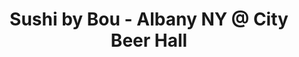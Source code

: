 ---
layout: place
title: "Sushi by Bou - Albany NY @ City Beer Hall"
permalink: /new-york/albany/sushi-by-bou-albany-ny-city-beer-hall.html
stateAbbr: NY
stateName: New York
cityName: Albany
seo:
  name: "Sushi by Bou - Albany NY @ City Beer Hall"
  type: Restaurant
  links: null
description: "Sushi by Bou - Albany NY @ City Beer Hall serves delicious sushi in Albany, New York. Try fresh Japanese dishes for a great dining experience. "
place_id: ChIJ48hQ9CMK3okRmp3ZykDANsY
photos:
  - name: >-
      places/ChIJ48hQ9CMK3okRmp3ZykDANsY/photos/AeeoHcK1DhsqRgIZr4lDgUmq9dCMXsMjhdVLTjqWyFjUMJ7jrNYBQA3hDoq3SZUA8g_OnmS0YSp4h78Cy02XWvyD_-UK1jz--o_qISlajTDBMnmLTa5vQTie4soCXomjmp9bLEaxj_Shgo1K7_hHF34zWnq9If7JkNi6OyT-cpuAg40dmYJCNBsIqv9IjQLYFni-D9v5d8LBQEODdQvEXOfqR_ms5vd7M-6th0aGkg5cWDkDU4cJ31afm4kIvO8BaitZRvSm4StfDIFiYldfGnnTEqoF7y33EnqJxREb1eO8ufprXQ
    widthPx: 2048
    heightPx: 1365
    authorAttributions:
      - displayName: Sushi by Bou - Albany NY @ City Beer Hall
        uri: https://maps.google.com/maps/contrib/112016666204720509839
        photoUri: >-
          https://lh3.googleusercontent.com/a-/ALV-UjVYJ13nyBhmwgBG9xp07Wfx-VrPslYOkl68x5-Q2hFUQnesbgg=s100-p-k-no-mo
    flagContentUri: >-
      https://www.google.com/local/imagery/report/?cb_client=maps_api_places.places_api&image_key=!1e10!2sAF1QipPDR4bBCCw_If1D6FuuJROW1klgK4DSJQbc40PR&hl=en-US
    googleMapsUri: >-
      https://www.google.com/maps/place//data=!3m4!1e2!3m2!1sAF1QipPDR4bBCCw_If1D6FuuJROW1klgK4DSJQbc40PR!2e10!4m2!3m1!1s0x89de0a23f450c8e3:0xc636c040cad99d9a
  - name: >-
      places/ChIJ48hQ9CMK3okRmp3ZykDANsY/photos/AeeoHcLeYW2xyOHHznTAUHTtW1Au2dSPPXgSS_lUZn7E7tsQpxiXDLRreTN4LpJzjr6kDAZs9d9QgybJygvmFhcd0oWlUl0kuhjhuYp4P97lUy0xdn_ZJI-ebWANhb_4-YxQ_iPkUmXmbPW3V8eAEu6Z7fnsn7iIjrz67_QkJxtfRQpfnj28q0s-DkBd3kKjvOI2ehaawZu34Zt6IwWROsLUgJNyMKrmaprEeCZfkhwNzZgfBrbijjpZqd6PgdJxUEYP55Fy75ANKMjPmkZXyA6M8shUcx4zdTd8nOH6J5aw-5Ty2w
    widthPx: 1800
    heightPx: 2008
    authorAttributions:
      - displayName: Sushi by Bou - Albany NY @ City Beer Hall
        uri: https://maps.google.com/maps/contrib/112016666204720509839
        photoUri: >-
          https://lh3.googleusercontent.com/a-/ALV-UjVYJ13nyBhmwgBG9xp07Wfx-VrPslYOkl68x5-Q2hFUQnesbgg=s100-p-k-no-mo
    flagContentUri: >-
      https://www.google.com/local/imagery/report/?cb_client=maps_api_places.places_api&image_key=!1e10!2sAF1QipP_p8Vccmv09i-Fu5kBOXTgyZaTpuh0kB3vigpP&hl=en-US
    googleMapsUri: >-
      https://www.google.com/maps/place//data=!3m4!1e2!3m2!1sAF1QipP_p8Vccmv09i-Fu5kBOXTgyZaTpuh0kB3vigpP!2e10!4m2!3m1!1s0x89de0a23f450c8e3:0xc636c040cad99d9a
  - name: >-
      places/ChIJ48hQ9CMK3okRmp3ZykDANsY/photos/AeeoHcJmR7sOmIrzWW6arGCuNL3xXBIZ6Zi11YrUJjGqM-wXkMjeovd_g16EfvDWW46X6V8KI63SmVGORROKxb2mMQ1MKSf49MnWuovEfhbMucDpOEUoGTwwz448WKCWdpOXqDfS_1CoeJb74Wh8zfgme54xqrvNu9Ph8OoCXndhFc66V7OtVYH_b7WbDMqQ9amHJUkLbeMLLvbj1s_MluA1trwh6lr36J_Zs9Il83LJXhshp1J6nmWJvSdHW4t9tmNXlhWlwBB7TV4OK0wo4E5lJ9CQpS1zZ6wrTWlfgLjoxFbXl_4gwCcxmRxxo7b_MXtQ0O2FnBCids-AhGcj6px6KAJAVeWlmcZ7gTFO0G54bTXTY3ihTiezVnQZcRIk19jxx-n_3KN9Jh2xEAjoou6VaLptNFSeLX0HhYxR4JW99vTcBg
    widthPx: 3079
    heightPx: 2319
    authorAttributions:
      - displayName: ariannethelibrarian
        uri: https://maps.google.com/maps/contrib/115929621004792675404
        photoUri: >-
          https://lh3.googleusercontent.com/a/ACg8ocIb6dl12gYmKsfubhNLJUwj-TrUmX6koiWCTW9Y7mKDtwU-kw=s100-p-k-no-mo
    flagContentUri: >-
      https://www.google.com/local/imagery/report/?cb_client=maps_api_places.places_api&image_key=!1e10!2sCIHM0ogKEICAgICX1aPWGg&hl=en-US
    googleMapsUri: >-
      https://www.google.com/maps/place//data=!3m4!1e2!3m2!1sCIHM0ogKEICAgICX1aPWGg!2e10!4m2!3m1!1s0x89de0a23f450c8e3:0xc636c040cad99d9a
  - name: >-
      places/ChIJ48hQ9CMK3okRmp3ZykDANsY/photos/AeeoHcIU3Ed1yEsV5mPXBk4gXVDZ1xFcJM3Kxsc2kUXe_EGSvv5MRIW86gzeLlMsZ1U5hvt6sdrTYdxt_BFPGZDBydTCWm3vtFIZk8pvutVOQ8F6wwitNdhgZV-mp9v_CdiwURk-4yBAVHLJFsEIqltaR_E_LgJrQrH3a6FlJmIJ0Ayjc-wmM04HSuWdcF25n3oEi0_ADSiEBN91Ltvy4y-t5Wbj4oI-dci8XcAzPUGcpaJGNySBP3ip2dGniAzgVCO6he_s1gCvxv4Q4-juhkmLcotI3HKXNvosaes9vOMa0dxCuXiJj0RsJaftMoTTPlLzmW1b7LpaGnZuE4hYTpMTJjQkWZD0yuVRSMtLZtXhp5TNrm8YJOPYbY1myYYpjWKZq-pTHzO2E8FKHq-o5iQxxA5fYuETEWl3rpadM278xUtsMe1u
    widthPx: 3000
    heightPx: 3729
    authorAttributions:
      - displayName: ariannethelibrarian
        uri: https://maps.google.com/maps/contrib/115929621004792675404
        photoUri: >-
          https://lh3.googleusercontent.com/a/ACg8ocIb6dl12gYmKsfubhNLJUwj-TrUmX6koiWCTW9Y7mKDtwU-kw=s100-p-k-no-mo
    flagContentUri: >-
      https://www.google.com/local/imagery/report/?cb_client=maps_api_places.places_api&image_key=!1e10!2sCIHM0ogKEICAgICX1aPWmgE&hl=en-US
    googleMapsUri: >-
      https://www.google.com/maps/place//data=!3m4!1e2!3m2!1sCIHM0ogKEICAgICX1aPWmgE!2e10!4m2!3m1!1s0x89de0a23f450c8e3:0xc636c040cad99d9a
  - name: >-
      places/ChIJ48hQ9CMK3okRmp3ZykDANsY/photos/AeeoHcKeOvgXQRgqNurAzqrNumj27VX0yMIphdd9GTDX5JRNmbZUOiVZcJPguB1QLYuUC7A733NMeku9HzoS0uNJUdNlqtdrCjaNRih0P5EDO4sT5AMxJFj4bWvQ3uXQsqd8w5YZ939Y5XRPi3oQyD6ym0ECWTL58Sjlt9_dHNOLrhsGQTSNFDmqThYKLUSjWH9wbBTZC2wOQ4Wq2p6qUVNGAyQ0ADkJZTg2GMoQ_A_num1JbfWhYc1f6Y821yBfMd9R52VoRgxRQtrfOEpw0EQi1zBpJnCGhzevrYgK-ZCOcrpTehtSZWvqGZLz5_t2xLYynN3O9X6NHqrD_zq-Y1YVOt5Y58_4vOt10sQ0S2OdahItspnaEgpVaul-VzecFMNnfxMoXRfZjYYJLb8grwWPO9tbYvks8jcoCmxR8owiPNfhVg
    widthPx: 3000
    heightPx: 4000
    authorAttributions:
      - displayName: Loren McNamara
        uri: https://maps.google.com/maps/contrib/102994660780294364340
        photoUri: >-
          https://lh3.googleusercontent.com/a/ACg8ocK5q4YpTl-IrYrl8eSSi0lCpptMbLYpZwCD29xY08fKiF03iw=s100-p-k-no-mo
    flagContentUri: >-
      https://www.google.com/local/imagery/report/?cb_client=maps_api_places.places_api&image_key=!1e10!2sCIHM0ogKEICAgICL1Yipfg&hl=en-US
    googleMapsUri: >-
      https://www.google.com/maps/place//data=!3m4!1e2!3m2!1sCIHM0ogKEICAgICL1Yipfg!2e10!4m2!3m1!1s0x89de0a23f450c8e3:0xc636c040cad99d9a
  - name: >-
      places/ChIJ48hQ9CMK3okRmp3ZykDANsY/photos/AeeoHcLcRctPXNXhydPtpl_wTNeu-oOHN171vvT84PCmlP8yXg6lE4T_b969StoZn2Fsu9-idHuKHy8jTyWeIE08oXJpehhAGvxCjpAA61OBiZXPNPqScydPX_-AjYyMOtHkh26f1OMJaxMI2-RtX7Co42zTg3yeLgsRMN4hxNCSqBwjt_I8fTewaBfbJ8EtdIJmiUyIfOEF8Tc6Tfymi_31oHYmuEWNNiPqmWegKkeN6ANFBSQ3ECZ1xb0cGMdjfaysaWAydjLsQN4N2WVn9cVNuyB43aIBA1waLhaau8a5-AdE1mZJ_CGWa-FTluwZJfYAdpelduvMUN03N2DdzbQxhPyUkeD4pXo0YunTkj63QrNK9g8282gR3bO3xlc-AzpTER3JPpA_jsfYKoFM2WrQNbhgqsj3UjmxGTaKkBFz-30
    widthPx: 3024
    heightPx: 4032
    authorAttributions:
      - displayName: Dan Danckwerth
        uri: https://maps.google.com/maps/contrib/114368498223895672799
        photoUri: >-
          https://lh3.googleusercontent.com/a/ACg8ocKZNrcLcocRupC9ZYQ7MzujIwIBbq0DBF6-lgZpPhG70fKLLg=s100-p-k-no-mo
    flagContentUri: >-
      https://www.google.com/local/imagery/report/?cb_client=maps_api_places.places_api&image_key=!1e10!2sCIHM0ogKEICAgIDbz7j0Dg&hl=en-US
    googleMapsUri: >-
      https://www.google.com/maps/place//data=!3m4!1e2!3m2!1sCIHM0ogKEICAgIDbz7j0Dg!2e10!4m2!3m1!1s0x89de0a23f450c8e3:0xc636c040cad99d9a
  - name: >-
      places/ChIJ48hQ9CMK3okRmp3ZykDANsY/photos/AeeoHcIRM1ix5gsG_fWFj1KaxSI1kfjLjf4pim7Oe8E6S5L8sfYt25heAQTSpmFu5WMvqSLTy0CrKrCrsheZcPKn-hrwO6JUhkT-EsW63CcB9b1DW-VI1nPsS3WeoOe3J4K1WXke77cXFDI5fXJq_yxFFYpvXCskmjN-vLLOGK0r2Gy63ibnNBgfK5ngKO3TmWKhoBpHsg5O-SHud7Vx46gWt8ah5msAjJzhZapw2umcyRwzlOCvoKGmQnCCelLy6K4AjlPysHFD7j9nKKC54Zo2rlElK7lULcSPMv55_54xsUz7vHYL17xqdqT5knI_dJbXPhxcAezdL70FhYi-zcgI-34mhng4V347Bws3EKvpYdzFC6LpB3LWsEO88nowmX8tB0ywrXaLsDGsVXR-GqwbQo5recggJGabZiPV36P7yA8PbYFv
    widthPx: 3120
    heightPx: 3120
    authorAttributions:
      - displayName: Inayah Gabbiano
        uri: https://maps.google.com/maps/contrib/100048241401102670577
        photoUri: >-
          https://lh3.googleusercontent.com/a-/ALV-UjVImxiK-V7V33T8L4JA4QX3BnBKzD8DxDuBSD4CD99ssCbPLlKyeA=s100-p-k-no-mo
    flagContentUri: >-
      https://www.google.com/local/imagery/report/?cb_client=maps_api_places.places_api&image_key=!1e10!2sCIHM0ogKEICAgIDj6a3P9QE&hl=en-US
    googleMapsUri: >-
      https://www.google.com/maps/place//data=!3m4!1e2!3m2!1sCIHM0ogKEICAgIDj6a3P9QE!2e10!4m2!3m1!1s0x89de0a23f450c8e3:0xc636c040cad99d9a
  - name: >-
      places/ChIJ48hQ9CMK3okRmp3ZykDANsY/photos/AeeoHcL3SsLeKcz6NCX4jDslMe_IoNVnRWYMGR7lhYiQa62z7VzutmeYFjT4nGGypNmi31uWfLmWbA8J8obafK7xtzUcpihh4IKrsmxACn3uZ6TV3b33PhmxWwB04l1mraQ56nQ2dTLh7RkOY4iQtnPw2yT-f44PgFZxhHbYGcvRcgf1LOX-rAMHgW3EzXMNmKBZkq_M1Vsyha79YDogM57TofNt5swuNOSghwqwrlqJGwCVDFmlV4kLLf7RnUA4F7qIcf59az6fDTEKKHO8gAcsHaLLum4qvEmv4D7-pCJ3ofKJNA
    widthPx: 2048
    heightPx: 1152
    authorAttributions:
      - displayName: Sushi by Bou - Albany NY @ City Beer Hall
        uri: https://maps.google.com/maps/contrib/112016666204720509839
        photoUri: >-
          https://lh3.googleusercontent.com/a-/ALV-UjVYJ13nyBhmwgBG9xp07Wfx-VrPslYOkl68x5-Q2hFUQnesbgg=s100-p-k-no-mo
    flagContentUri: >-
      https://www.google.com/local/imagery/report/?cb_client=maps_api_places.places_api&image_key=!1e10!2sAF1QipOtBwxcRAY8F01JExPW0vIX7oDtXOAv1kXJJtV-&hl=en-US
    googleMapsUri: >-
      https://www.google.com/maps/place//data=!3m4!1e2!3m2!1sAF1QipOtBwxcRAY8F01JExPW0vIX7oDtXOAv1kXJJtV-!2e10!4m2!3m1!1s0x89de0a23f450c8e3:0xc636c040cad99d9a
  - name: >-
      places/ChIJ48hQ9CMK3okRmp3ZykDANsY/photos/AeeoHcLxUkOKNBkqKPaX4L1TAOpqif8tqCE5PUffv1xFwRWmbEWWCgkgLN1WSjlZR1XtutMrEVeW7S26EBpdrNOTUQxqSGIXJAK55FUTg_qRlBJMbGYKJ7G-mhVj24h7i-0MSzTrSM0Y-o6D1X0dJ9-XNSzNhURJGXEA9yXAXAZIvTqN4ZFsoPyiTA0mu-lxIwrBeTtDIT2JinwBqW-T_xhX5PAhtiyKskfVAHsFLU2IrLYDjNoptjjVLFqudRyRk3sDKxlfX6dWT6PC6hje7zyABK7YGpzQK5fJnHKIorAWba2SNQ
    widthPx: 2000
    heightPx: 1333
    authorAttributions:
      - displayName: Sushi by Bou - Albany NY @ City Beer Hall
        uri: https://maps.google.com/maps/contrib/112016666204720509839
        photoUri: >-
          https://lh3.googleusercontent.com/a-/ALV-UjVYJ13nyBhmwgBG9xp07Wfx-VrPslYOkl68x5-Q2hFUQnesbgg=s100-p-k-no-mo
    flagContentUri: >-
      https://www.google.com/local/imagery/report/?cb_client=maps_api_places.places_api&image_key=!1e10!2sAF1QipP8YfJhClWNF-jaCemeTNFpQqKgTE49xWzCgRQ3&hl=en-US
    googleMapsUri: >-
      https://www.google.com/maps/place//data=!3m4!1e2!3m2!1sAF1QipP8YfJhClWNF-jaCemeTNFpQqKgTE49xWzCgRQ3!2e10!4m2!3m1!1s0x89de0a23f450c8e3:0xc636c040cad99d9a
  - name: >-
      places/ChIJ48hQ9CMK3okRmp3ZykDANsY/photos/AeeoHcJSINZ6F9yHz05hybea9fLqKajjA6oMjog2XUWMM5t8e081WurlFjyLqQhbShZknzu4OJMUm_2yR7mJrgoF5GaitiLw3C0wxCS30o_ICc-HTVYEAcRlSea8kC0JD3naTPj9TdWsprJtsJV36aYgM4810QmVYE2iRr8BZxmPmFssXV5qKoLRqt9q6ztzfOzhLPkZ4bg6QusYlWq0LM3b4c7RK9vWHJDpKb0xtypcecWhETqHFTnVtQFhTSkqHK0AtGlIkyNwP36jFOQ3npweRmt_uIyzKR4uENZsYLMe2gCSFw
    widthPx: 1000
    heightPx: 1000
    authorAttributions:
      - displayName: Sushi by Bou - Albany NY @ City Beer Hall
        uri: https://maps.google.com/maps/contrib/112016666204720509839
        photoUri: >-
          https://lh3.googleusercontent.com/a-/ALV-UjVYJ13nyBhmwgBG9xp07Wfx-VrPslYOkl68x5-Q2hFUQnesbgg=s100-p-k-no-mo
    flagContentUri: >-
      https://www.google.com/local/imagery/report/?cb_client=maps_api_places.places_api&image_key=!1e10!2sAF1QipPaPiuBXD__X70tP3JC_BDzmIkdvtIi5w6WiWW3&hl=en-US
    googleMapsUri: >-
      https://www.google.com/maps/place//data=!3m4!1e2!3m2!1sAF1QipPaPiuBXD__X70tP3JC_BDzmIkdvtIi5w6WiWW3!2e10!4m2!3m1!1s0x89de0a23f450c8e3:0xc636c040cad99d9a
address: 42 Howard St, Albany, NY 12207, USA
street: 42 Howard St
city: Albany
state: NY
zip: '12207'
country: USA
neighborhood: Downtown
latitude: '42.649621'
longitude: '-73.754931'
accessibility_options:
  wheelchairAccessibleParking: true
  wheelchairAccessibleEntrance: true
  wheelchairAccessibleRestroom: true
  wheelchairAccessibleSeating: true
business_status: OPERATIONAL
name: Sushi by Bou - Albany NY @ City Beer Hall
google_maps_links:
  directionsUri: >-
    https://www.google.com/maps/dir//''/data=!4m7!4m6!1m1!4e2!1m2!1m1!1s0x89de0a23f450c8e3:0xc636c040cad99d9a!3e0
  placeUri: https://maps.google.com/?cid=14282814652765805978
  writeAReviewUri: >-
    https://www.google.com/maps/place//data=!4m3!3m2!1s0x89de0a23f450c8e3:0xc636c040cad99d9a!12e1
  reviewsUri: >-
    https://www.google.com/maps/place//data=!4m4!3m3!1s0x89de0a23f450c8e3:0xc636c040cad99d9a!9m1!1b1
  photosUri: >-
    https://www.google.com/maps/place//data=!4m3!3m2!1s0x89de0a23f450c8e3:0xc636c040cad99d9a!10e5
primary_type: Sushi Restaurant
opening_hours:
  regular: null
  current: null
secondary_opening_hours:
  regular:
    weekdayDescriptions: null
    type: null
  current:
    weekdayDescriptions: null
    type: null
phone: null
price_level: null
price_range: null
rating: null
rating_count: 0
website: null
reviews: null
parking_options: null
payment_options: null
allow_dogs: null
curbside_pickup: null
delivery: null
dine_in: null
good_for_children: null
good_for_groups: null
good_for_sports: null
live_music: null
menu_for_children: null
outdoor_seating: null
reservable: null
restroom: null
serves_beer: null
serves_breakfast: null
serves_brunch: null
serves_cocktails: null
serves_coffee: null
serves_dinner: null
serves_dessert: null
serves_lunch: null
serves_vegetarian_food: null
serves_wine: null
takeout: null
summary: null

---